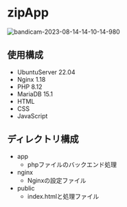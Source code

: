 # zipApp
![bandicam-2023-08-14-14-10-14-980](https://github.com/yamorigg/zipApp/assets/67684226/e348c82f-9f27-4d71-a09c-1be012233ff9)

## 使用構成
- UbuntuServer 22.04
- Nginx 1.18
- PHP 8.12
- MariaDB 15.1
- HTML
- CSS
- JavaScript

## ディレクトリ構成<br>
- app
  - phpファイルのバックエンド処理
- nginx
  - Nginxの設定ファイル
- public
  - index.htmlと処理ファイル


